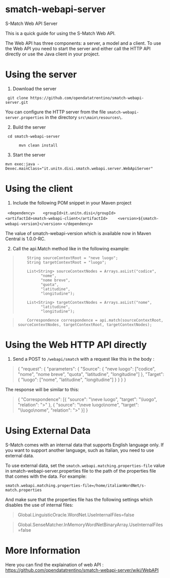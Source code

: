 smatch-webapi-server
====================

S-Match Web API Server

This is a quick guide for using the S-Match Web API.

The Web API has three components: a server, a model and a client. To use the Web API you need to start the server and either call the HTTP API directly or use the Java client in your project.

# Using the server

1. Download the server

` git clone https://github.com/opendatatrentino/smatch-webapi-server.git`

You can configure the HTTP server from the file `smatch-webapi-server.properties` in the directory `src\main\resources\`.

2. Build the server

` cd smatch-webapi-server`

 `      mvn clean install`

3. Start the server

`mvn exec:java -Dexec.mainClass="it.unitn.disi.smatch.webapi.server.WebApiServer"`

# Using the client

1. Include the following POM snippet in your Maven project

` <dependency>`
 `   <groupId>it.unitn.disi</groupId>`
 `   <artifactId>smatch-webapi-client</artifactId>`
`    <version>${smatch-webapi-version}</version>`
`</dependency>`

The value of smatch-webapi-version which is available now in Maven Central is 1.0.0-RC.

2. Call the api.Match method like in the following example:

>         String sourceContextRoot = "neve luogo";
>         String targetContextRoot = "luogo";
>         
>         List<String> sourceContextNodes = Arrays.asList("codice",
> 				"nome",
> 				"nome breve",
> 				"quota",
> 				"latitudine",
> 				"longitudine");
>         
>         List<String> targetContextNodes = Arrays.asList("nome",
> 				"latitudine",
> 				"longitudine");

>         Correspondence correspondence = api.match(sourceContextRoot, sourceContextNodes, targetContextRoot, targetContextNodes);

# Using the Web HTTP API directly

1. Send a POST to `/webapi/smatch` with a request like this in the body : 

> { "request": { "parameters": { "Source": { "neve luogo": ["codice", "nome", "nome breve", "quota", "latitudine", "longitudine"] }, "Target": { "luogo": ["nome", "latitudine", "longitudine"] } } } }

The response will be similar to this:

> { "Correspondence": [{ "source": "\neve luogo", "target": "\luogo", "relation": ">" }, { "source": "\neve luogo\nome", "target": "\luogo\nome", "relation": ">" }] }

# Using External Data

S-Match comes with an internal data that supports English language only. If you want to support another language, such as Italian, you need to use external data. 

To use external data, set the `smatch.webapi.matching.properties-file` value in smatch-webapi-server.properties file to the path of the properties file that comes with the data. For example:

`smatch.webapi.matching.properties-file=/home/italianWordNet/s-match.properties`

And make sure that the properties file has the following settings which disables the use of internal files:
 
> Global.LinguisticOracle.WordNet.UseInternalFiles=false

> Global.SenseMatcher.InMemoryWordNetBinaryArray.UseInternalFiles=false

# More Information
Here you can find the explaination of web API : https://github.com/opendatatrentino/smatch-webapi-server/wiki/WebAPI
